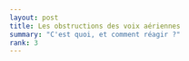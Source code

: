 ```yaml
---
layout: post
title: Les obstructions des voix aériennes
summary: "C'est quoi, et comment réagir ?"
rank: 3
---
```


